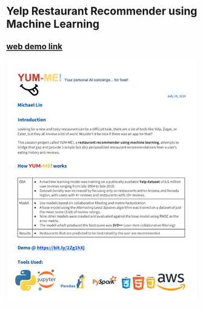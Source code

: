 # Yelp Restaurant Recommender using Machine Learning
<h2><a href="https://bit.ly/2Zg1hXj" target="blank">web demo link</a></h2>
<img src = "img/YUM_ME_about.jpg">

